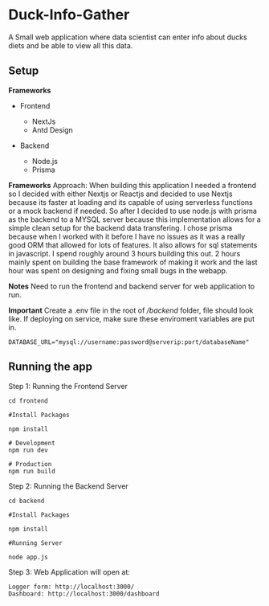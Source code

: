 # Duck-Info-Gather
A Small web application where data scientist can enter info about ducks diets and be able to view all this data.

## Setup

**Frameworks**
- Frontend
  - NextJs
  - Antd Design

- Backend
  - Node.js
  - Prisma

**Frameworks**
Approach: When building this application I needed a frontend so I decided with either Nextjs or Reactjs and decided to use Nextjs because its faster at loading and its capable of using serverless functions or a mock backend if needed. So after I decided to use node.js with prisma as the backend to a MYSQL server because this implementation allows for a simple clean setup for the backend data transfering. I chose prisma because when I worked with it before I have no issues as it was a really good ORM that allowed for lots of features. It also allows for sql statements in javascript. I spend roughly around 3 hours building this out. 2 hours mainly spent on building the base framework of making it work and the last hour was spent on designing and fixing small bugs in the webapp.

**Notes**
Need to run the frontend and backend server for web application to run.

**Important**
Create a .env file in the root of */backend* folder, file should look like. 
If deploying on service, make sure these enviroment variables are put in.


```
DATABASE_URL="mysql://username:password@serverip:port/databaseName"
```

## Running the app
Step 1: Running the Frontend Server
```
cd frontend

#Install Packages

npm install

# Development
npm run dev

# Production
npm run build
```


Step 2: Running the Backend Server
```
cd backend

#Install Packages

npm install

#Running Server

node app.js
```

Step 3: Web Application will open at:
```
Logger form: http://localhost:3000/
Dashboard: http://localhost:3000/dashboard
```

